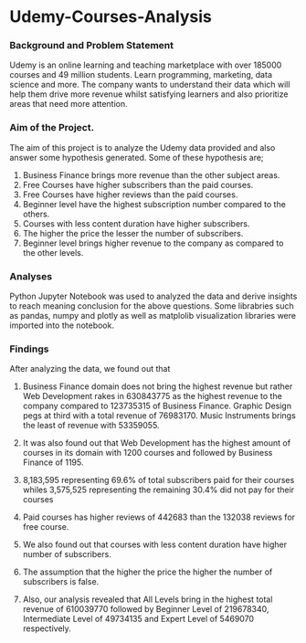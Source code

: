 # Udemy-Courses-Analysis
### Background and Problem Statement
Udemy is an online learning and teaching marketplace with over 185000 courses and 49 million students. Learn programming, marketing, data science and more.
The company wants to understand their data which will help them drive more revenue whilst satisfying learners and also prioritize areas that need more attention.

### Aim of the Project.
The aim of this project is to analyze the Udemy data provided and also answer some hypothesis generated.
Some of these hypothesis are;
  1. Business Finance brings more revenue than the other subject areas.
  2. Free Courses have higher subscribers than the paid courses.
  3. Free Courses have higher reviews than the paid courses.
  4. Beginner level have the highest subscription number compared to the others.
  5. Courses with less content duration have higher subscribers.
  6. The higher the price the lesser the number of subscribers.
  7. Beginner level brings higher revenue to the company as compared to the other levels.

### Analyses
Python Jupyter Notebook was used to analyzed the data and derive insights to reach meaning conclusion for the above questions.
Some librabries such as pandas, numpy and plotly as well as matplolib visualization libraries were imported into the notebook.

### Findings
After analyzing the data, we found out that
1. Business Finance domain does not bring the highest revenue but rather Web Development rakes in 630843775 as the highest revenue to the company compared to 123735315 of Business Finance. Graphic Design pegs at third with a total revenue of 76983170. Music Instruments brings the least of revenue with 53359055.

2. It was also found out that Web Development has the highest amount of courses in its domain with 1200 courses and followed by Business Finance of 1195.

3. 8,183,595 representing 69.6% of total subscribers paid for their courses whiles 3,575,525 representing the remaining 30.4% did not pay for their courses

4. Paid courses has higher reviews of 442683 than the 132038 reviews for free course.
5. We also found out that courses with less content duration have higher number of subscribers.
6. The assumption that the higher the price the higher the number of subscribers is false.
7. Also, our analysis revealed that All Levels bring in the highest total revenue of 610039770 followed by Beginner Level of 219678340,  Intermediate Level of 49734135 and Expert Level of 5469070 respectively.
